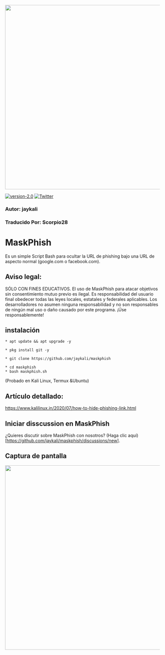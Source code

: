 <p align="center">
	<img src="https://i.imgur.com/plp3lJu.jpg" width="600px" hight="100px">
</p>

[![version-2.0](https://img.shields.io/badge/MaskPhish-2.0-green)](https://github.com/jaykali/maskphish/releases/tag/2.0)	[![Twitter](https://img.shields.io/twitter/url/https/twitter.com/cloudposse.svg?style=social&label=Follow%20%40KaliLinux_in)](https://twitter.com/KaliLinux_in)
### Autor: jaykali

### Traducido Por: Scorpio28

# MaskPhish
Es un simple Script Bash para ocultar la URL de phishing bajo una URL de aspecto normal (google.com o facebook.com).


## Aviso legal:
SÓLO CON FINES EDUCATIVOS. El uso de MaskPhish para atacar objetivos sin consentimiento mutuo previo es ilegal. Es responsabilidad del usuario final obedecer todas las leyes locales, estatales y federales aplicables. Los desarrolladores no asumen ninguna responsabilidad y no son responsables de ningún mal uso o daño causado por este programa. ¡Úse responsablemente!

## instalación 

```
* apt update && apt upgrade -y

* pkg install git -y

* git clone https://github.com/jaykali/maskphish

* cd maskphish
* bash maskphish.sh
```
(Probado en Kali Linux, Termux &Ubuntu)
## Artículo detallado:
https://www.kalilinux.in/2020/07/how-to-hide-phishing-link.html

## Iniciar disscussion en MaskPhish
¿Quieres discutir sobre MaskPhish con nosotros? (Haga clic aquí) [https://github.com/jaykali/maskphish/discussions/new].

## Captura de pantalla
<p align="center">
	<img src="https://i.imgur.com/1JsWv4I.png" width="600px">
</p>
